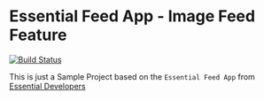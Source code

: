 # Essential Feed App - Image Feed Feature

[![Build Status](https://travis-ci.com/dequin-cl/EssentialFeed.svg?branch=main)](https://travis-ci.com/dequin-cl/EssentialFeed)

This is just a Sample Project based on the `Essential Feed App` from [Essential Developers](https://www.essentialdeveloper.com)